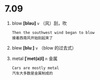 # 7.09











1. blow **[bləʊ]** `v` （风）刮，吹
    ```
    Then the southwest wind began to blow
    接着西南风开始刮起来了
    ```

2. blew **[bluː]** `v` （blow 的过去式）

3. metal **[ˈmet(ə)l]** `n` 金属
    ```
    Cars are mostly metal
    汽车大多数是金属制成的
    ```
